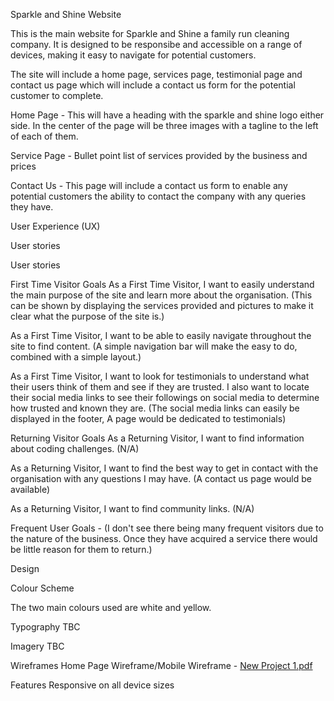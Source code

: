 
Sparkle and Shine Website

This is the main website for Sparkle and Shine a family run cleaning company. It is designed to be responsibe and accessible on a range of devices, making it easy to navigate for potential customers.

The site will include a home page, services page, testimonial page and contact us page which will include a contact us form for the potential customer to complete.

Home Page - This will have a heading with the sparkle and shine logo either side. In the center of the page will be three images with a tagline to the left of each of them.

Service Page - Bullet point list of services provided by the business and prices

Contact Us - This page will include a contact us form to enable any potential customers the ability to contact the company with any queries they have.


User Experience (UX)

User stories

User stories

First Time Visitor Goals
As a First Time Visitor, I want to easily understand the main purpose of the site and learn more about the organisation.
(This can be shown by displaying the services provided and pictures to make it clear what the purpose of the site is.)

As a First Time Visitor, I want to be able to easily navigate throughout the site to find content.
(A simple navigation bar will make the easy to do, combined with a simple layout.)

As a First Time Visitor, I want to look for testimonials to understand what their users think of them and see if they are trusted. I also want to locate their social media links to see their followings on social media to determine how trusted and known they are.
(The social media links can easily be displayed in the footer, A page would be dedicated to testimonials)

Returning Visitor Goals
As a Returning Visitor, I want to find information about coding challenges. (N/A)

As a Returning Visitor, I want to find the best way to get in contact with the organisation with any questions I may have.
(A contact us page would be available)

As a Returning Visitor, I want to find community links. (N/A)

Frequent User Goals - (I don't see there being many frequent visitors due to the nature of the business. Once they have acquired a service there would be little reason for them to return.)

Design

Colour Scheme

The two main colours used are white and yellow.

Typography
TBC

Imagery
TBC

Wireframes
Home Page Wireframe/Mobile Wireframe - [New Project 1.pdf](https://github.com/Danorak99/Danorak99/files/8001540/New.Project.1.pdf)

Features
Responsive on all device sizes



